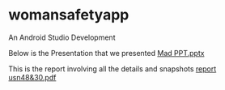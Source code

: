 # womansafetyapp
An Android Studio Development

Below is the Presentation that we presented 
[Mad PPT.pptx](https://github.com/DIS25TTY/womansafetyapp/files/11999060/Mad.PPT.pptx)

This is the report involving all the details and snapshots
[report usn48&30.pdf](https://github.com/DIS25TTY/womansafetyapp/files/11999045/report.usn48.30.pdf)


